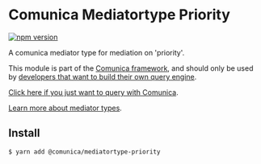 # Comunica Mediatortype Priority

[![npm version](https://badge.fury.io/js/%40comunica%2Fmediatortype-priority.svg)](https://www.npmjs.com/package/@comunica/mediatortype-priority)

A comunica mediator type for mediation on 'priority'. 

This module is part of the [Comunica framework](https://github.com/comunica/comunica),
and should only be used by [developers that want to build their own query engine](https://comunica.dev/docs/modify/).

[Click here if you just want to query with Comunica](https://comunica.dev/docs/query/).

[Learn more about mediator types](https://comunica.dev/docs/modify/advanced/mediators/#mediator-types).

## Install

```bash
$ yarn add @comunica/mediatortype-priority
```
